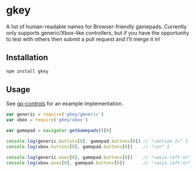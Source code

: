 # gkey #

A list of human-readable names for Browser-friendly gamepads. Currently only
supports generic/Xbox-like controllers, but if you have the opportunity to test
with others then submit a pull request and I'll merge it in!

## Installation ##

``` bash
npm install gkey
```

## Usage ##

See [gp-controls](http://github.com/hughsk/gp-controls) for an example
implementation.

``` javascript
var generic = require('gkey/generic')
var xbox = require('gkey/xbox')

var gamepad = navigator.getGamepads()[0]

console.log(generic.buttons[0], gamepad.buttons[0]) // "<action 1>" 1
console.log(xbox.buttons[0], gamepad.buttons[0])    // "<a>" 1

console.log(generic.axes[0], gamepad.buttons[0])    // "<axis-left-x>" -0.75
console.log(xbox.axes[0], gamepad.buttons[0])       // "<axis-left-x>" -0.75
```
